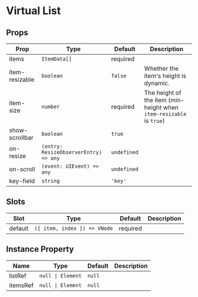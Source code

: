 # Virtual List
## Props
|Prop|Type|Default|Description|
|-|-|-|-|
|items|`ItemData[]`|required||
|item-resizable|`boolean`|`false`|Whether the item's height is dynamic.|
|item-size|`number`|required|The height of the item (min-height when `item-resizable` is `true`)|
|show-scrollbar|`boolean`|`true`||
|on-resize|`(entry: ResizeObserverEntry) => any`|`undefined`||
|on-scroll|`(event: UIEvent) => any`|`undefined`||
|key-field|`string`|`'key'`||

## Slots
|Slot|Type|Default|Description|
|-|-|-|-|
|default|`({ item, index }) => VNode`|required||

## Instance Property
|Name|Type|Default|Description|
|-|-|-|-|
|listRef|`null \| Element`|`null`||
|itemsRef|`null \| Element`|`null`||